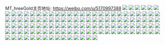 MT_hreeGold主页地址: https://weibo.com/u/5170997388 
![](https://wx4.sinaimg.cn/mw2000/005DWYDGgy1h962x9ur1mj32c03407pj.jpg) 
![](https://wx4.sinaimg.cn/mw2000/005DWYDGgy1h9630q2eaaj31sc2dsb2a.jpg) 
![](https://wx4.sinaimg.cn/mw2000/005DWYDGgy1h962x7f8tsj32c0340npe.jpg) 
![](https://wx4.sinaimg.cn/mw2000/005DWYDGgy1h9001dwaetj31sc2dshdu.jpg) 
![](https://wx4.sinaimg.cn/mw2000/005DWYDGgy1h9001fy6lvj31sc2dshdu.jpg) 
![](https://wx4.sinaimg.cn/mw2000/005DWYDGgy1h8mgxeserej30zk1bfaf2.jpg) 
![](https://wx4.sinaimg.cn/mw2000/005DWYDGgy1h8mgxgbxp7j30wi1yc1kx.jpg) 
![](https://wx4.sinaimg.cn/mw2000/005DWYDGgy1h8mgxicmj5j30wi1yc4qp.jpg) 
![](https://wx4.sinaimg.cn/mw2000/005DWYDGgy1h8mgxnv6b7j30wi1ycqv5.jpg) 
![](https://wx4.sinaimg.cn/mw2000/005DWYDGgy1h8mgxqvtdsj33402c0u0y.jpg) 
![](https://wx4.sinaimg.cn/mw2000/005DWYDGgy1h8mgxuep4tj30wi1yckjl.jpg) 
![](https://wx4.sinaimg.cn/mw2000/005DWYDGgy1h8mgxv7xd0j30k00zk42i.jpg) 
![](https://wx4.sinaimg.cn/mw2000/005DWYDGgy1h8mgxyagl2j32c0340x6q.jpg) 
![](https://wx4.sinaimg.cn/mw2000/005DWYDGgy1h8m7u0ngqej32c0340qv6.jpg) 
![](https://wx4.sinaimg.cn/mw2000/005DWYDGly1h84pvgw1q7j32c03404qq.jpg) 
![](https://wx4.sinaimg.cn/mw2000/005DWYDGly1h84pvnklfqj32c0340b2a.jpg) 
![](https://wx4.sinaimg.cn/mw2000/005DWYDGgy1h82qy98kl0j32c0340u0x.jpg) 
![](https://wx4.sinaimg.cn/mw2000/005DWYDGgy1h82qy5h7iej32c0340e82.jpg) 
![](https://wx4.sinaimg.cn/mw2000/005DWYDGgy1h82qykx30hj32c0340hdt.jpg) 
![](https://wx4.sinaimg.cn/mw2000/005DWYDGgy1h82qyirpfpj32c0340e82.jpg) 
![](https://wx4.sinaimg.cn/mw2000/005DWYDGgy1h82qyp0vr2j33402c0u0y.jpg) 
![](https://wx4.sinaimg.cn/mw2000/005DWYDGgy1h82qyq30vbj30wi1yc7at.jpg) 
![](https://wx4.sinaimg.cn/mw2000/005DWYDGgy1h810v9w3nmj30wi1yce1t.jpg) 
![](https://wx4.sinaimg.cn/mw2000/005DWYDGgy1h7fpprxdkwj30wi0zsjyd.jpg) 
![](https://wx4.sinaimg.cn/mw2000/005DWYDGgy1h7fppss3dhj30wi1ycwij.jpg) 
![](https://wx4.sinaimg.cn/mw2000/005DWYDGgy1h7fppv6ppqj30io0hsabh.jpg) 
![](https://wx4.sinaimg.cn/mw2000/005DWYDGgy1h7cowlhd48j30wi1ychdt.jpg) 
![](https://wx4.sinaimg.cn/mw2000/005DWYDGgy1h7cowpvj1dj30wi1ychdt.jpg) 
![](https://wx4.sinaimg.cn/mw2000/005DWYDGgy1h7cowif3euj30wi1ychdt.jpg) 
![](https://wx4.sinaimg.cn/mw2000/005DWYDGgy1h7cnmihewej30zk1bewlr.jpg) 
![](https://wx4.sinaimg.cn/mw2000/005DWYDGgy1h7cnmj1uw4j30ys1begpy.jpg) 
![](https://wx4.sinaimg.cn/mw2000/005DWYDGgy1h7cnmjmv8sj30yo1be45e.jpg) 
![](https://wx4.sinaimg.cn/mw2000/005DWYDGgy1h7cnmke0olj30yc1beql1.jpg) 
![](https://wx4.sinaimg.cn/mw2000/005DWYDGgy1h7cnml433nj30yi1beahu.jpg) 
![](https://wx4.sinaimg.cn/mw2000/005DWYDGgy1h7cnmml4dtj31jk223tqg.jpg) 
![](https://wx4.sinaimg.cn/mw2000/005DWYDGgy1h7cnmngo1oj31jk223npd.jpg) 
![](https://wx4.sinaimg.cn/mw2000/005DWYDGgy1h7cnmhl886j31jk2237wh.jpg) 
![](https://wx4.sinaimg.cn/mw2000/005DWYDGgy1h7cnmpqty9j30wi1ychdt.jpg) 
![](https://wx4.sinaimg.cn/mw2000/005DWYDGgy1h7b0whnnhrj32da1kwu0x.jpg) 
![](https://wx4.sinaimg.cn/mw2000/005DWYDGgy1h7b0wjm6kpj32da1kwx6p.jpg) 
![](https://wx4.sinaimg.cn/mw2000/005DWYDGgy1h7b0wm0b9wj32da1kwu0x.jpg) 
![](https://wx4.sinaimg.cn/mw2000/005DWYDGgy1h7b0wfhl0zj31kw2dc4qq.jpg) 
![](https://wx4.sinaimg.cn/mw2000/005DWYDGgy1h7b0wok5b6j31kw2dcu0x.jpg) 
![](https://wx4.sinaimg.cn/mw2000/005DWYDGgy1h7b0wq0s87j31kx20bgo3.jpg) 
![](https://wx4.sinaimg.cn/mw2000/005DWYDGgy1h76fvyitvnj31lh24nqge.jpg) 
![](https://wx4.sinaimg.cn/mw2000/005DWYDGgy1h76fvp5ibjj328j2zd1ky.jpg) 
![](https://wx4.sinaimg.cn/mw2000/005DWYDGgy1h76fw20zwcj316o1kwb29.jpg) 
![](https://wx4.sinaimg.cn/mw2000/005DWYDGgy1h76fw0p44zj32c0340u0z.jpg) 
![](https://wx4.sinaimg.cn/mw2000/005DWYDGgy1h76fvtqq3ij32dc35sww0.jpg) 
![](https://wx4.sinaimg.cn/mw2000/005DWYDGgy1h76fvvrjidj32002o0hdv.jpg) 
![](https://wx4.sinaimg.cn/mw2000/005DWYDGgy1h76fw9d2uvj32c0340k62.jpg) 
![](https://wx4.sinaimg.cn/mw2000/005DWYDGgy1h73i649dt7j32c03404ii.jpg) 
![](https://wx4.sinaimg.cn/mw2000/005DWYDGgy1h73i66kw6nj32c0340hdv.jpg) 
![](https://wx4.sinaimg.cn/mw2000/005DWYDGgy1h73i6adsxqj329i30o4qr.jpg) 
![](https://wx4.sinaimg.cn/mw2000/005DWYDGgy1h73i61ik9jj32c0340dr1.jpg) 
![](https://wx4.sinaimg.cn/mw2000/005DWYDGgy1h73i6ddl0dj32c0340u0x.jpg) 
![](https://wx4.sinaimg.cn/mw2000/005DWYDGgy1h73i6eillej33402c0qv5.jpg) 
![](https://wx4.sinaimg.cn/mw2000/005DWYDGgy1h73i6furcmj33402c01ky.jpg) 
![](https://wx4.sinaimg.cn/mw2000/005DWYDGgy1h73i6jmmevj32c0340e83.jpg) 
![](https://wx4.sinaimg.cn/mw2000/005DWYDGgy1h73i7ojpmmj33402c0b2a.jpg) 
![](https://wx4.sinaimg.cn/mw2000/005DWYDGgy1h6vzxj5gu0j30wi1yce81.jpg) 
![](https://wx4.sinaimg.cn/mw2000/005DWYDGgy1h6kbfrwswjj32c0340npe.jpg) 
![](https://wx4.sinaimg.cn/mw2000/005DWYDGgy1h6kbf99zi1j32c0340qv6.jpg) 
![](https://wx4.sinaimg.cn/mw2000/005DWYDGgy1h6kbg3x289j32c034011h.jpg) 
![](https://wx4.sinaimg.cn/mw2000/005DWYDGgy1h6kbg9yy0jj32c0340n34.jpg) 
![](https://wx4.sinaimg.cn/mw2000/005DWYDGgy1h6kbhas2k4j32c0340kjm.jpg) 
![](https://wx4.sinaimg.cn/mw2000/005DWYDGgy1h6kbfxxiq4j32c03401ky.jpg) 
![](https://wx4.sinaimg.cn/mw2000/005DWYDGgy1h6kbheqvycj32c03407wh.jpg) 
![](https://wx4.sinaimg.cn/mw2000/005DWYDGgy1h6kbh34nkpj32c0340wmt.jpg) 
![](https://wx4.sinaimg.cn/mw2000/005DWYDGgy1h6kbhjbsowj31ub2gfe81.jpg) 
![](https://wx4.sinaimg.cn/mw2000/005DWYDGgy1h6feff1tilj30wi1ycwt1.jpg) 
![](https://wx4.sinaimg.cn/mw2000/005DWYDGgy1h6feffyug4j30wi1yc185.jpg) 
![](https://wx4.sinaimg.cn/mw2000/005DWYDGgy1h6fefglqesj30wi1yck9p.jpg) 
![](https://wx4.sinaimg.cn/mw2000/005DWYDGgy1h6fefh33jaj30uo0ibwf2.jpg) 
![](https://wx4.sinaimg.cn/mw2000/005DWYDGgy1h6feflme0mj31hc0tc1kx.jpg) 
![](https://wx4.sinaimg.cn/mw2000/005DWYDGgy1h6fefmbo3hj30v415hwgw.jpg) 
![](https://wx4.sinaimg.cn/mw2000/005DWYDGgy1h69g1roe8oj32c03404qq.jpg) 
![](https://wx4.sinaimg.cn/mw2000/005DWYDGgy1h69g1w57o2j32c0340e82.jpg) 
![](https://wx4.sinaimg.cn/mw2000/005DWYDGgy1h69g210j2pj32c0340e82.jpg) 
![](https://wx4.sinaimg.cn/mw2000/005DWYDGgy1h69g1f2qwzj30s411jwgn.jpg) 
![](https://wx4.sinaimg.cn/mw2000/005DWYDGgy1h5nmwn65qfj32c0340kjm.jpg) 
![](https://wx4.sinaimg.cn/mw2000/005DWYDGgy1h5nmwymug2j30wi1yce81.jpg) 
![](https://wx4.sinaimg.cn/mw2000/005DWYDGgy1h1v340r8jrj30uk7x74qt.jpg) 
![](https://wx4.sinaimg.cn/mw2000/005DWYDGgy1h1v31q4rh2j30uk970hdw.jpg) 
![](https://wx4.sinaimg.cn/mw2000/005DWYDGgy1h1v32rd89jj30uk6uvqv7.jpg) 
![](https://wx4.sinaimg.cn/mw2000/005DWYDGgy1h1v34f4uuyj30uk6rjhdt.jpg) 
![](https://wx4.sinaimg.cn/mw2000/005DWYDGgy1h1v34kwwbvj30xc1j7ark.jpg) 
![](https://wx4.sinaimg.cn/mw2000/005DWYDGgy1h1v3318bdkj30xc3pcb29.jpg) 
![](https://wx4.sinaimg.cn/mw2000/005DWYDGgy1h1v34y666xj30xc5bkqv5.jpg) 
![](https://wx4.sinaimg.cn/mw2000/005DWYDGgy1h1v30pen9kj30uk7cub2c.jpg) 
![](https://wx4.sinaimg.cn/mw2000/005DWYDGgy1h1v2zytsdmj30uk8p8hdw.jpg) 
![](https://wx4.sinaimg.cn/mw2000/005DWYDGgy1h1om54pi23j30zg1batlh.jpg) 
![](https://wx4.sinaimg.cn/mw2000/005DWYDGgy1h0hwwnf6ywj30wi1cpdlq.jpg) 
![](https://wx4.sinaimg.cn/mw2000/005DWYDGgy1h0db80bg4tj32ao2aohdt.jpg) 
![](https://wx4.sinaimg.cn/mw2000/005DWYDGgy1h0db86zo23j32c0340qv7.jpg) 
![](https://wx4.sinaimg.cn/mw2000/005DWYDGgy1h06bnitav7j30wi1yc1kx.jpg) 
![](https://wx4.sinaimg.cn/mw2000/005DWYDGgy1h06bndguuuj31jk1jkdop.jpg) 
![](https://wx4.sinaimg.cn/mw2000/005DWYDGgy1h06bnmnv85j30u40u0gnh.jpg) 
![](https://wx4.sinaimg.cn/mw2000/005DWYDGgy1h06bnpckpnj30wi1yc7wh.jpg) 
![](https://wx4.sinaimg.cn/mw2000/005DWYDGgy1h06bnq06nxj30u014148l.jpg) 
![](https://wx4.sinaimg.cn/mw2000/005DWYDGgy1h06bnskdfbj30wi1yc7s5.jpg) 
![](https://wx4.sinaimg.cn/mw2000/005DWYDGgy1h06bnv2qefj30wi1yc4nj.jpg) 
![](https://wx4.sinaimg.cn/mw2000/005DWYDGgy1h06bny09lyj31jk2234gw.jpg) 
![](https://wx4.sinaimg.cn/mw2000/005DWYDGgy1h06bnx8kl6j30wi1ycauj.jpg) 
![](https://wx4.sinaimg.cn/mw2000/005DWYDGgy1h06bo3fbrfj30wi1ycb29.jpg) 
![](https://wx4.sinaimg.cn/mw2000/005DWYDGgy1h06bo45sy1j30o816jn4g.jpg) 
![](https://wx4.sinaimg.cn/mw2000/005DWYDGgy1gv0193xarzj62c0340b2a02.jpg) 
![](https://wx4.sinaimg.cn/mw2000/005DWYDGgy1gv019k2p13j62c0340e8102.jpg) 
![](https://wx4.sinaimg.cn/mw2000/005DWYDGgy1gv01950nxjj624v2uh7wh02.jpg) 
![](https://wx4.sinaimg.cn/mw2000/005DWYDGgy1gv0199zvcuj62c0340x6p02.jpg) 
![](https://wx4.sinaimg.cn/mw2000/005DWYDGgy1guk5v50tkij62c0340u0x02.jpg) 
![](https://wx4.sinaimg.cn/mw2000/005DWYDGgy1guk5vbvmv5j63402c0b2a02.jpg) 
![](https://wx4.sinaimg.cn/mw2000/005DWYDGgy1guh9y5rsonj60uk55xhdu02.jpg) 
![](https://wx4.sinaimg.cn/mw2000/005DWYDGgy1guh9y7xqzdj60uk4vqx6p02.jpg) 
![](https://wx4.sinaimg.cn/mw2000/005DWYDGgy1guh9ybfhz1j60uk9y0qv702.jpg) 
![](https://wx4.sinaimg.cn/mw2000/005DWYDGgy1guh9yej0fgj60uk5zzqv602.jpg) 
![](https://wx4.sinaimg.cn/mw2000/005DWYDGgy1guh9yi666ej60uk6i81kz02.jpg) 
![](https://wx4.sinaimg.cn/mw2000/005DWYDGgy1guh9ym9q8mj60uk7x6qv702.jpg) 
![](https://wx4.sinaimg.cn/mw2000/005DWYDGgy1guh9ypqhlwj60uk87dkjn02.jpg) 
![](https://wx4.sinaimg.cn/mw2000/005DWYDGgy1guh9y33ueoj60uk8k4x6r02.jpg) 
![](https://wx4.sinaimg.cn/mw2000/005DWYDGgy1guh9yr2825j60xc3d4qu302.jpg) 
